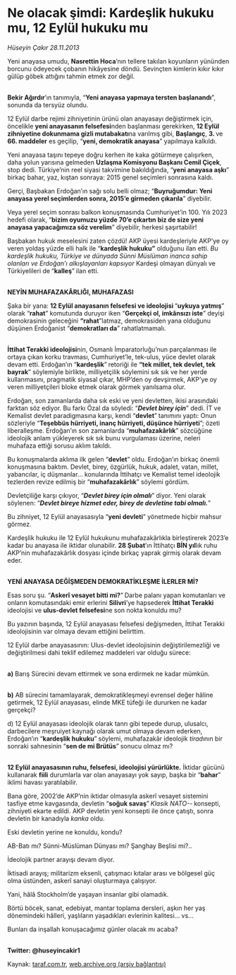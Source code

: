 # Ne olacak şimdi: Kardeşlik hukuku mu, 12 Eylül hukuku mu

*Hüseyin Çakır 28.11.2013*

<div class="yazi"><p>Yeni anayasa umudu, <b>Nasrettin Hoca</b>’nın tellere takılan koyunların yününden borcunu ödeyecek çobanın hikâyesine döndü. Sevinçten kimlerin kıkır kıkır gülüp göbek attığını tahmin etmek zor değil.</p>
<p><b><br/>Bekir Ağırdır</b>’ın tanımıyla, “<b>Yeni anayasa yapmaya tersten başlanandı</b>”, sonunda da tersyüz olundu. </p>
<p>12 Eylül darbe rejimi zihniyetinin ürünü olan anayasayı değiştirmek için, öncelikle <b>yeni anayasanın felsefesi</b>nden başlanması gerekirken, <b>12 Eylül zihniyetine dokunmama gizli mutabakatı</b>na varılmış gibi, <b>Başlangıç</b>, <b>3. </b>ve <b>66. maddeler</b> es geçilip, “<b>yeni, demokratik anayasa</b>” yapılmaya kalkıldı. </p>
<p>Yeni anayasa taşını tepeye doğru kerhen ite kaka götürmeye çalışırken, daha yolun yarısına gelmeden <b>Uzlaşma Komisyonu Başkanı Cemil Çiçek</b>, stop dedi. Türkiye’nin reel siyasi takvimine bakıldığında, “<b>yeni anayasa aşkı</b>” birkaç bahar, yaz, kıştan sonraya: 2015 genel seçimleri sonrasına kaldı.</p>
<p>Gerçi, Başbakan Erdoğan’ın sağı solu belli olmaz; “<b>Buyruğumdur: Yeni anayasa yerel seçimlerden sonra, 2015’e girmeden çıkarıla</b>” diyebilir. </p>
<p>Veya yerel seçim sonrası balkon konuşmasında Cumhuriyet’in 100. Yılı  2023  hedefi olarak, “<b>bizim oyumuzu yüzde 70’e çıkartın biz de size yeni anayasa yapacağımıza söz verelim</b>” diyebilir, herkesi şaşırtabilir!</p>
<p>Başbakan hukuk meselesini zaten çözdü! AKP üyesi kardeşleriyle AKP’ye oy veren  yoldaş <i> </i>yüzde elli halk ile “<b>kardeşlik hukuku”</b> olduğunu ilan etti.  <i>Bu kardeşlik hukuku, Türkiye ve dünyada Sünni Müslüman inanca sahip olanları ve Erdoğan’ı alkışlayanları kapsıyor </i> Kardeşi olmayan dünyalı ve Türkiyelileri de<b> </b>“<b>kalleş</b>”<b> </b>ilan etti. </p>
<p><b><br/>NEYİN MUHAFAZAKÂRLIĞI, MUHAFAZASI</b></p>
<p>Şaka bir yana: <b>12 Eylül anayasanın felsefesi ve ideolojisi </b>“<b>uykuya yatmış</b>” olarak “<b>rahat</b>” komutunda duruyor iken “<b>Gerçekçi ol, imkânsızı iste</b>” deyişi demokrasinin geleceğini <b>“rahat</b>”latmaz, demokrasiden yana olduğunu düşünen Erdoğanist “<b>demokratları da</b>” rahatlatmamalı.</p>
<p><b><br/>İttihat Terakki ideolojisi</b>nin, Osmanlı İmparatorluğu’nun parçalanması ile ortaya çıkan korku travması, Cumhuriyet’le, tek-ulus, yüce devlet olarak devam etti. Erdoğan’ın “<b>kardeşlik</b>”<b> </b>retoriği ile <b>“tek millet, tek devlet, tek bayrak</b>” söylemiyle birlikte, milliyetçilik söylemini sık sık ve her yerde kullanmasını, pragmatik siyasal çıkar, MHP’den oy devşirmek, AKP’ye oy veren milliyetçileri bloke etmek olarak görmek yanılsama olur. </p>
<p>Erdoğan, son zamanlarda daha sık eski ve yeni devletten, ikisi arasındaki farktan söz ediyor. Bu farkı Özal da söyledi: “<b><i>Devlet birey için</i></b>” dedi. İT ve Kemalist devlet paradigmasına karşı, kendi “<b>devlet</b>”<b> </b>tanımını yaptı: Onun sözleriyle “<b>Teşebbüs hürriyeti, inanç hürriyeti, düşünce hürriyeti</b>”; özeti liberalleşme. Erdoğan’ın son zamanlarda “<b>muhafazakârlık</b>” sözcüğüne ideolojik anlam yükleyerek sık sık bunu vurgulaması üzerine, neleri muhafaza ettiği sorusu aklım takıldı.</p>
<p>Bu konuşmalarda aklıma ilk gelen “<b>devlet</b>” oldu. Erdoğan’ın birkaç önemli konuşmasına baktım. Devlet, birey, özgürlük, hukuk, adalet, vatan, millet, yabancılar, iç düşmanlar... konularında İttihatçı ve Kemalist temel ideolojik tezlerden revize edilmiş bir “<b>muhafazakârlık</b>” söylemi gördüm. </p>
<p>Devletçiliğe karşı çıkıyor, “<b><i>Devlet birey için olmalı</i></b>” diyor. Yeni olarak söylenen: “<b><i>Devlet bireye hizmet eder, birey de devletine tabi olmalı.</i></b>” </p>
<p>Bu zihniyet, 12 Eylül anayasasıyla “<b>yeni devleti</b>” yönetmede hiçbir mahsur görmez. </p>
<p>Kardeşlik hukuku ile 12 Eylül hukukunu muhafazakârlıkla birleştirerek 2023’e kadar bu anayasa ile iktidar olunabilir. <b>28 Şubat</b>’ın İttihatçı <b>BİN yıl</b>lık ruhu AKP’nin muhafazakârlık dosyası içinde birkaç yaprak girmiş olarak devam eder.</p>
<p><b><br/>YENİ ANAYASA DEĞİŞMEDEN DEMOKRATİKLEŞME İLERLER Mİ?</b></p>
<p>Esas soru şu. “<b>Askerî vesayet bitti mi?</b>”<b> </b>Darbe palanı yapan komutanları ve onların komutasındaki emir erlerini <b>Silivri</b>’ye hapsederek <b>İttihat Terakki</b> ideolojisi ve <b>ulus-devlet felsefesi</b>ne son nokta konuldu mu? </p>
<p>Bu yazının başında, 12 Eylül anayasası felsefesi değişmeden, İttihat Terakki ideolojisinin var olmaya devam ettiğini belirttim.</p>
<p>12 Eylül darbe anayasasının: Ulus-devlet ideolojisinin değiştirilemezliği ve değiştirilmesi dahi teklif edilemez maddeleri var olduğu sürece:</p>
<p><b><br/>a)</b> Barış Sürecini devam ettirmek ve sona erdirmek ne kadar mümkün.</p>
<p><b><br/>b)</b> AB sürecini tamamlayarak, demokratikleşmeyi evrensel değer hâline getirmek, 12 Eylül anayasası, elinde MKE tüfeği ile dururken ne kadar gerçekçi?</p>
<p>d) 12 Eylül anayasası ideolojik olarak tanrı gibi tepede durup, ulusalcı, darbecilere meşruiyet kaynağı olarak umut olmaya devam ederken, Erdoğan’ın “<b>kardeşlik hukuku</b>”<b> </b>söylemi, muhafazakâr ideolojik <i>tirad</i>ının bir sonraki sahnesinin “<b>sen de mi Brütüs</b>”<b> </b>sonucu olmaz mı?</p>
<p><b><br/>12 Eylül anayasasının ruhu, felsefesi, ideolojisi yürürlükte.</b> İktidar gücünü kullanarak <b>fiili</b> durumlarla var olan anayasayı yok sayıp, başka bir “<b>bahar</b>” iklimi havası yaratılabilir.</p>
<p>Bana göre, 2002’de AKP’nin iktidar olmasıyla askerî vesayet sistemini tasfiye etme kavgasında, devletin “<b>soğuk savaş</b>”<b> </b><i> Klasik NATO-</i>-<b> </b>konsepti, zihniyeti ekarte edildi. AKP devletin yeni konsepti ile önce çatıştı, sonra devletin bir kanadıyla <i>kanka</i> oldu.</p>
<p>Eski devletin yerine ne konuldu, kondu?</p>
<p>AB-Batı mı? Sünni-Müslüman Dünyası mı? Şanghay Beşlisi mi?..</p>
<p>İdeolojik partner arayışı devam diyor.</p>
<p>İktisadi arayış; militarizm eksenli, çatışmacı kıtalar arası ve bölgesel güç olma üstünden, askerî sanayi oluşturmaya çalışıyor.</p>
<p>Yani, hâlâ Stockholm’de yaşayan insanlar gibi olamadık. </p>
<p>Börtü böcek, sanat, edebiyat, mantar toplama dersleri, aşkın her yaş dönemindeki hâlleri, yaşlıların yaşadıkları evlerinin kalitesi... vs...</p>
<p>Bunları da inşallah konuşacağımız günler olacak mı acaba?</p><b>
<p><br/>Twitter: @huseyincakir1</p>
<p></p></b>
</div>

Kaynak: [taraf.com.tr](http://www.taraf.com.tr:80/huseyin-cakir/makale-ne-olacak-simdi-kardeslik-hukuku-mu-12-eylul.htm), [web.archive.org (arşiv bağlantısı)](http://web.archive.org/web/20131130033256/http://www.taraf.com.tr:80/huseyin-cakir/makale-ne-olacak-simdi-kardeslik-hukuku-mu-12-eylul.htm)
